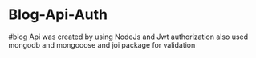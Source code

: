 # Blog-Api-Auth
#blog Api was created by using NodeJs and Jwt authorization also used mongodb and mongooose and joi package for validation
